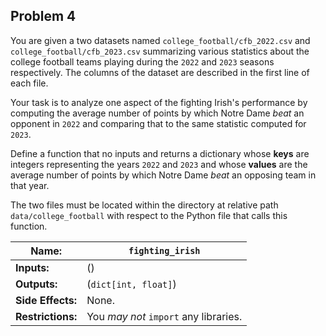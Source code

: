 ## Problem 4

You are given a two datasets named `college_football/cfb_2022.csv` and `college_football/cfb_2023.csv` summarizing various statistics about the college football teams playing during the `2022` and `2023` seasons respectively.
The columns of the dataset are described in the first line of each file.

Your task is to analyze one aspect of the fighting Irish's performance by computing the average number of points by which Notre Dame *beat* an opponent in `2022` and comparing that to the same statistic computed for `2023`.

Define a function that no inputs and returns a dictionary whose **keys** are integers representing the years `2022` and `2023` and whose **values** are the average number of points by which Notre Dame *beat* an opposing team in that year.

The two files must be located within the directory at relative path `data/college_football` with respect to the Python file that calls this function.

| **Name:**         | `fighting_irish`                      |
| ----------------- | ------------------------------------- |
| **Inputs:**       | ()                                    |
| **Outputs:**      | (`dict[int, float]`)                  |
| **Side Effects:** | None.                                 |
| **Restrictions:** | You *may not* `import` any libraries. |
